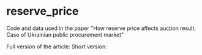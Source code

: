 # reserve_price
Code and data used in the paper "How reserve price affects auction result. Case of Ukrainian public procurement market"

Full version of the article:
Short version: 

